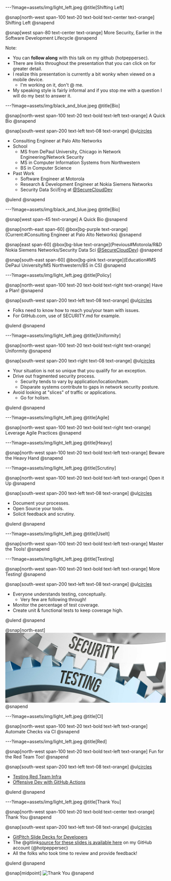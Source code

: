 ---?image=assets/img/light_left.jpeg
@title[Shifting Left]

@snap[north-west span-100 text-20 text-bold text-center text-orange]
Shifting Left
@snapend

@snap[west span-80 text-center text-orange]
More Security, Earlier in the Software Development Lifecycle
@snapend

Note:

- You can **follow along** with this talk on my github (hotpeppersec).
- There are links throughout the presentation that you can click on for greater detail.
- I realize this presentation is currently a bit wonky when viewed on a mobile device.
  - I'm working on it, don't @ me.
- My speaking style is fairly informal and if you stop me with a question I will do my best to answer it.

---?image=assets/img/black_and_blue.jpeg
@title[Bio]

@snap[north-west span-100 text-20 text-bold text-left text-orange]
A Quick Bio
@snapend

@snap[south-west span-200 text-left text-08 text-orange]
@ul[circles](false)

- Consulting Engineer at Palo Alto Networks
- School
  - MS from DePaul University, Chicago in Network Engineering/Network Security
  - MS in Computer Information Systems from Northwestern
  - BS in Computer Science
- Past Work
  - Software Engineer at Motorola
  - Research & Development Engineer at Nokia Siemens Networks
  - Security Data Sci/Eng at [@SecureCloudDev](https://twitter.com/SecureCloudDev)

@ulend
@snapend

---?image=assets/img/black_and_blue.jpeg
@title[Bio]

@snap[west span-45 text-orange]
A Quick Bio
@snapend

@snap[north-east span-60]
@box[bg-purple text-orange](Current:#Consulting Engineer at Palo Alto Networks)
@snapend

@snap[east span-60]
@box[bg-blue text-orange](Previous#Motorola/R&D Nokia Siemens Networks/Security Data Sci [@SecureCloudDev](https://twitter.com/SecureCloudDev))
@snapend

@snap[south-east span-60]
@box[bg-pink text-orange](Education#MS DePaul University/MS Northwestern/BS in CS)
@snapend

---?image=assets/img/light_left.jpeg
@title[Policy]

@snap[north-west span-100 text-20 text-bold text-right text-orange]
Have a Plan!
@snapend

@snap[south-west span-200 text-left text-08 text-orange]
@ul[circles](false)

- Folks need to know how to reach you/your team with issues.
- For GitHub.com, use of SECURITY.md for example.

@ulend
@snapend

---?image=assets/img/light_left.jpeg
@title[Uniformity]

@snap[north-west span-100 text-20 text-bold text-right text-orange]
Uniformity
@snapend

@snap[south-west span-200 text-right text-08 text-orange]
@ul[circles](false)

- Your situation is not so unique that you qualify for an exception.
- Drive out fragmented security process.
  - Security tends to vary by application/location/team.
  - Disparate systems contribute to gaps in network security posture.
- Avoid looking at "slices" of traffic or applications.
  - Go for holism.

@ulend
@snapend

---?image=assets/img/light_left.jpeg
@title[Agile]

@snap[north-west span-100 text-20 text-bold text-right text-orange]
Leverage Agile Practices
@snapend

---?image=assets/img/light_left.jpeg
@title[Heavy]

@snap[north-west span-100 text-20 text-bold text-left text-orange]
Beware the Heavy Hand
@snapend

---?image=assets/img/light_left.jpeg
@title[Scrutiny]

@snap[north-west span-100 text-20 text-bold text-left text-orange]
Open it Up
@snapend

@snap[south-west span-200 text-left text-08 text-orange]
@ul[circles](false)

- Document your processes.
- Open Source your tools.
- Solicit feedback and scrutiny.

@ulend
@snapend

---?image=assets/img/light_left.jpeg
@title[UseIt]

@snap[north-west span-100 text-20 text-bold text-left text-orange]
Master the Tools!
@snapend

---?image=assets/img/light_left.jpeg
@title[Testing]

@snap[north-west span-100 text-20 text-bold text-left text-orange]
More Testing!
@snapend

@snap[south-west span-200 text-left text-08 text-orange]
@ul[circles](false)

- Everyone understands testing, conceptually.
  - Very few are following through!
- Monitor the percentage of test coverage.
- Create unit & functional tests to keep coverage high.

@ulend
@snapend

@snap[north-east]
![IMAGE](assets/img/sec-test.jpg)
@snapend

---?image=assets/img/light_left.jpeg
@title[CI]

@snap[north-west span-100 text-20 text-bold text-left text-orange]
Automate Checks via CI
@snapend

---?image=assets/img/light_left.jpeg
@title[Red]

@snap[north-west span-100 text-20 text-bold text-left text-orange]
Fun for the Red Team Too!
@snapend

@snap[south-west span-200 text-left text-08 text-orange]
@ul[circles](false)

- [Testing Red Team Infra](https://blog.xpnsec.com/testing-redteam-infra/)
- [Offensive Dev with GitHub Actions](https://www.mdsec.co.uk/2020/03/offensive-development-with-github-actions/)

@ulend
@snapend

---?image=assets/img/light_left.jpeg
@title[Thank You]

@snap[north-west span-100 text-20 text-bold text-center text-orange]
Thank You
@snapend

@snap[south-west span-200 text-left text-08 text-orange]
@ul[circles](false)

- [GitPitch Slide Decks for Developers](https://gitpitch.com/pricing)
- The @gitlink[source for these slides is available here](shifting_left) on my GitHub account (@hotpeppersec)
- All the folks who took time to review and provide feedback!

@ulend
@snapend

@snap[midpoint]
![Thank You](https://media.giphy.com/media/3oKIPfFs4hPHemcU6I/giphy.gif)
@snapend
